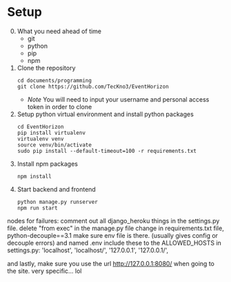 # Setup
0. What you need ahead of time
    - git
    - python
    - pip
    - npm
1. Clone the repository
    ```shell script
    cd documents/programming
    git clone https://github.com/TecKno3/EventHorizon
    ```
    - *Note* You will need to input your username and personal access token in order to clone
1. Setup python virtual environment and install python packages
    ```shell script
    cd EventHorizon
    pip install virtualenv
    virtualenv venv
    source venv/bin/activate
    sudo pip install --default-timeout=100 -r requirements.txt
    ```
1. Install npm packages
    ```shell script
    npm install
    ```
1. Start backend and frontend
    ```shell script
    python manage.py runserver
    npm run start
    ```
nodes for failures:
comment out all django_heroku things in the settings.py file.
delete "from exec" in the manage.py file
change in requirements.txt file, python-decouple==3.1
make sure env file is there. (usually gives config or decouple errors) and named .env
include these to the ALLOWED_HOSTS in settings.py:
'localhost',
'localhost/',
'127.0.0.1',
'127.0.0.1/',

and lastly, make sure you use the url http://127.0.0.1:8080/ when going to the site.
very specific... lol
